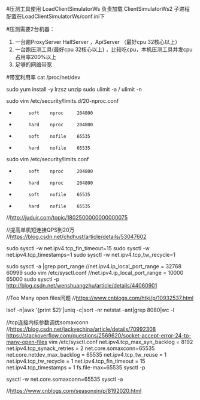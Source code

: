 #压测工具使用
LoadClientSimulatorWs 负责加载 ClientSimulatorWs2 子进程
配置在LoadClientSimulatorWs/conf.ini下

#压测需要2台机器：
1. 一台跑ProxyServer HallServer ，ApiServer （最好cpu 32核心以上）
2. 一台跑压测工具(最好cpu 32核心以上) ，比较吃cpu，本机压测工具并发cpu占用率200%以上
3. 足够的网络带宽

#带宽利用率
cat /proc/net/dev

sudo yum install -y lrzsz unzip
sudo ulimit -a / ulimit -n

sudo vim /etc/security/limits.d/20-nproc.conf
*          soft    nproc     204800
*          hard    nproc     204800
*          soft    nofile    65535
*          hard    nofile    65535
sudo vim /etc/security/limits.conf
*          soft    nproc     204800
*          hard    nproc     204800
*          soft    nofile    65535
*          hard    nofile    65535
//http://juduir.com/topic/1802500000000000075

//提高单机短连接QPS到20万
//https://blog.csdn.net/chdhust/article/details/53047602

sudo sysctl -w net.ipv4.tcp_fin_timeout=15
sudo sysctl -w net.ipv4.tcp_timestamps=1
sudo sysctl -w net.ipv4.tcp_tw_recycle=1

sudo sysctl -a |grep port_range
//net.ipv4.ip_local_port_range = 32768	60999
sudo vim /etc/sysctl.conf
//net.ipv4.ip_local_port_range = 10000	65000
sudo sysctl -p
http://blog.csdn.net/wenshuangzhu/article/details/44060901

//Too Many open files问题
//https://www.cnblogs.com/htkj/p/10932537.html

lsof -n|awk '{print $2}'|uniq -c|sort -nr
netstat -ant|grep 8080|wc -l

//tcp连接内核参数调优somaxconn
//https://blog.csdn.net/jackyechina/article/details/70992308
https://stackoverflow.com/questions/2569620/socket-accept-error-24-to-many-open-files
vim /etc/sysctl.conf
net.ipv4.tcp_max_syn_backlog = 8192
net.ipv4.tcp_synack_retries = 2
net.core.somaxconn=65535
net.core.netdev_max_backlog = 65535
net.ipv4.tcp_tw_reuse = 1
net.ipv4.tcp_tw_recycle = 1
net.ipv4.tcp_fin_timeout = 15
net.ipv4.tcp_timestamps = 1
fs.file-max=65535
sysctl -p

sysctl -w net.core.somaxconn=65535
sysctl -a

//https://www.cnblogs.com/seasonxin/p/8192020.html

